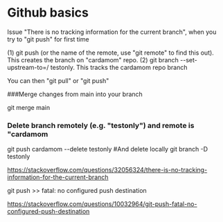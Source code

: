 # Github basics

Issue "There is no tracking information for the current branch", when you try to "git push" for first time

(1) git push <cardamom> (or the name of the remote, use "git remote" to find this out). This creates the branch on "cardamom" repo.
(2)  git branch --set-upstream-to=<cardamom>/<branch> testonly. This tracks the cardamom repo branch
  
  You can then "git pull" or "git push"

  
  ###Merge changes from main into your branch
  
  git merge main
  
  ### Delete branch remotely (e.g. "testonly") and remote is "cardamom
  git push cardamom --delete testonly
  #And delete locally
  git branch -D testonly
  




https://stackoverflow.com/questions/32056324/there-is-no-tracking-information-for-the-current-branch



git push >> fatal: no configured push destination


https://stackoverflow.com/questions/10032964/git-push-fatal-no-configured-push-destination
